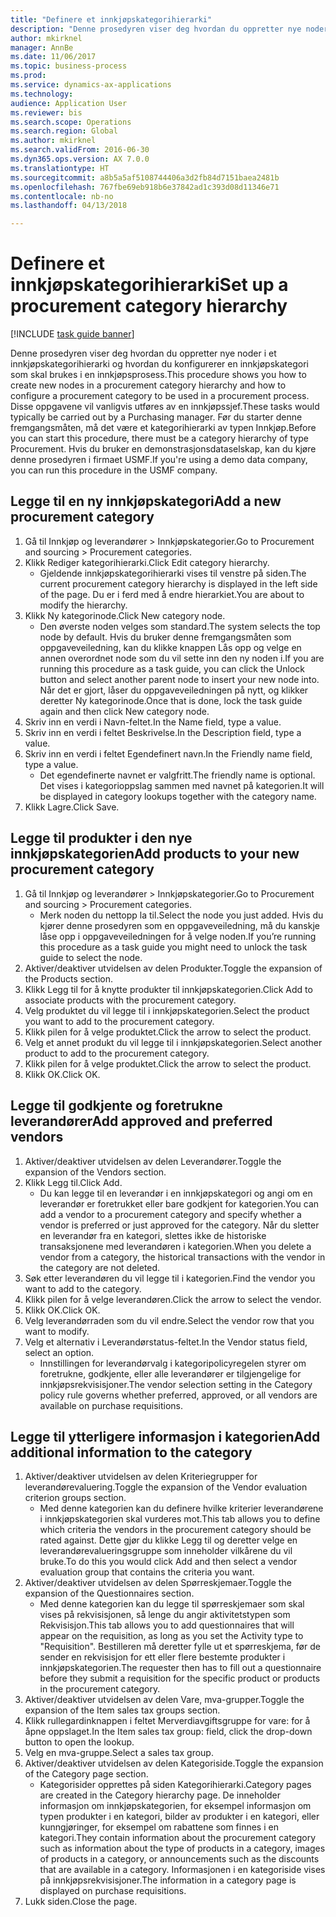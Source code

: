 ```yaml
--- 
title: "Definere et innkjøpskategorihierarki"
description: "Denne prosedyren viser deg hvordan du oppretter nye noder i et innkjøpskategorihierarki og hvordan du konfigurerer en innkjøpskategori som skal brukes i en innkjøpsprosess."
author: mkirknel
manager: AnnBe
ms.date: 11/06/2017
ms.topic: business-process
ms.prod: 
ms.service: dynamics-ax-applications
ms.technology: 
audience: Application User
ms.reviewer: bis
ms.search.scope: Operations
ms.search.region: Global
ms.author: mkirknel
ms.search.validFrom: 2016-06-30
ms.dyn365.ops.version: AX 7.0.0
ms.translationtype: HT
ms.sourcegitcommit: a8b5a5af5108744406a3d2fb84d7151baea2481b
ms.openlocfilehash: 767fbe69eb918b6e37842ad1c393d08d11346e71
ms.contentlocale: nb-no
ms.lasthandoff: 04/13/2018

---
```

# <a name="set-up-a-procurement-category-hierarchy"></a><span data-ttu-id="4f5a6-103">Definere et innkjøpskategorihierarki</span><span class="sxs-lookup"><span data-stu-id="4f5a6-103">Set up a procurement category hierarchy</span></span>

[!INCLUDE [task guide banner](../../includes/task-guide-banner.md)]

<span data-ttu-id="4f5a6-104">Denne prosedyren viser deg hvordan du oppretter nye noder i et innkjøpskategorihierarki og hvordan du konfigurerer en innkjøpskategori som skal brukes i en innkjøpsprosess.</span><span class="sxs-lookup"><span data-stu-id="4f5a6-104">This procedure shows you how to create new nodes in a procurement category hierarchy and how to configure a procurement category to be used in a procurement process.</span></span> <span data-ttu-id="4f5a6-105">Disse oppgavene vil vanligvis utføres av en innkjøpssjef.</span><span class="sxs-lookup"><span data-stu-id="4f5a6-105">These tasks would typically be carried out by a Purchasing manager.</span></span> <span data-ttu-id="4f5a6-106">Før du starter denne fremgangsmåten, må det være et kategorihierarki av typen Innkjøp.</span><span class="sxs-lookup"><span data-stu-id="4f5a6-106">Before you can start this procedure, there must be a category hierarchy of type Procurement.</span></span> <span data-ttu-id="4f5a6-107">Hvis du bruker en demonstrasjonsdataselskap, kan du kjøre denne prosedyren i firmaet USMF.</span><span class="sxs-lookup"><span data-stu-id="4f5a6-107">If you're using a demo data company, you can run this procedure in the USMF company.</span></span>


## <a name="add-a-new-procurement-category"></a><span data-ttu-id="4f5a6-108">Legge til en ny innkjøpskategori</span><span class="sxs-lookup"><span data-stu-id="4f5a6-108">Add a new procurement category</span></span>
1. <span data-ttu-id="4f5a6-109">Gå til Innkjøp og leverandører > Innkjøpskategorier.</span><span class="sxs-lookup"><span data-stu-id="4f5a6-109">Go to Procurement and sourcing > Procurement categories.</span></span>
2. <span data-ttu-id="4f5a6-110">Klikk Rediger kategorihierarki.</span><span class="sxs-lookup"><span data-stu-id="4f5a6-110">Click Edit category hierarchy.</span></span>
    * <span data-ttu-id="4f5a6-111">Gjeldende innkjøpskategorihierarki vises til venstre på siden.</span><span class="sxs-lookup"><span data-stu-id="4f5a6-111">The current procurement category hierarchy is displayed in the left side of the page.</span></span> <span data-ttu-id="4f5a6-112">Du er i ferd med å endre hierarkiet.</span><span class="sxs-lookup"><span data-stu-id="4f5a6-112">You  are about to modify the hierarchy.</span></span>  
3. <span data-ttu-id="4f5a6-113">Klikk Ny kategorinode.</span><span class="sxs-lookup"><span data-stu-id="4f5a6-113">Click New category node.</span></span>
    * <span data-ttu-id="4f5a6-114">Den øverste noden velges som standard.</span><span class="sxs-lookup"><span data-stu-id="4f5a6-114">The system selects the top node by default.</span></span> <span data-ttu-id="4f5a6-115">Hvis du bruker denne fremgangsmåten som oppgaveveiledning, kan du klikke knappen Lås opp og velge en annen overordnet node som du vil sette inn den ny noden i.</span><span class="sxs-lookup"><span data-stu-id="4f5a6-115">If you are running this procedure as a task guide, you can click the Unlock button and select another parent node to insert your new node into.</span></span> <span data-ttu-id="4f5a6-116">Når det er gjort, låser du oppgaveveiledningen på nytt, og klikker deretter Ny kategorinode.</span><span class="sxs-lookup"><span data-stu-id="4f5a6-116">Once that is done, lock the task guide again and then click New category node.</span></span>  
4. <span data-ttu-id="4f5a6-117">Skriv inn en verdi i Navn-feltet.</span><span class="sxs-lookup"><span data-stu-id="4f5a6-117">In the Name field, type a value.</span></span>
5. <span data-ttu-id="4f5a6-118">Skriv inn en verdi i feltet Beskrivelse.</span><span class="sxs-lookup"><span data-stu-id="4f5a6-118">In the Description field, type a value.</span></span>
6. <span data-ttu-id="4f5a6-119">Skriv inn en verdi i feltet Egendefinert navn.</span><span class="sxs-lookup"><span data-stu-id="4f5a6-119">In the Friendly name field, type a value.</span></span>
    * <span data-ttu-id="4f5a6-120">Det egendefinerte navnet er valgfritt.</span><span class="sxs-lookup"><span data-stu-id="4f5a6-120">The friendly name is optional.</span></span> <span data-ttu-id="4f5a6-121">Det vises i kategorioppslag sammen med navnet på kategorien.</span><span class="sxs-lookup"><span data-stu-id="4f5a6-121">It will be displayed in category lookups together with the category name.</span></span>  
7. <span data-ttu-id="4f5a6-122">Klikk Lagre.</span><span class="sxs-lookup"><span data-stu-id="4f5a6-122">Click Save.</span></span>

## <a name="add-products-to-your-new-procurement-category"></a><span data-ttu-id="4f5a6-123">Legge til produkter i den nye innkjøpskategorien</span><span class="sxs-lookup"><span data-stu-id="4f5a6-123">Add products to your new procurement category</span></span>
1. <span data-ttu-id="4f5a6-124">Gå til Innkjøp og leverandører > Innkjøpskategorier.</span><span class="sxs-lookup"><span data-stu-id="4f5a6-124">Go to Procurement and sourcing > Procurement categories.</span></span>
    * <span data-ttu-id="4f5a6-125">Merk noden du nettopp la til.</span><span class="sxs-lookup"><span data-stu-id="4f5a6-125">Select the node you just added.</span></span> <span data-ttu-id="4f5a6-126">Hvis du kjører denne prosedyren som en oppgaveveiledning, må du kanskje låse opp i oppgaveveiledningen for å velge noden.</span><span class="sxs-lookup"><span data-stu-id="4f5a6-126">If you’re running this procedure as a task guide you might need to unlock the task guide to select the node.</span></span>  
2. <span data-ttu-id="4f5a6-127">Aktiver/deaktiver utvidelsen av delen Produkter.</span><span class="sxs-lookup"><span data-stu-id="4f5a6-127">Toggle the expansion of the Products section.</span></span>
3. <span data-ttu-id="4f5a6-128">Klikk Legg til for å knytte produkter til innkjøpskategorien.</span><span class="sxs-lookup"><span data-stu-id="4f5a6-128">Click Add to associate products with the procurement category.</span></span>
4. <span data-ttu-id="4f5a6-129">Velg produktet du vil legge til i innkjøpskategorien.</span><span class="sxs-lookup"><span data-stu-id="4f5a6-129">Select the product you want to add to the procurement category.</span></span>
5. <span data-ttu-id="4f5a6-130">Klikk pilen for å velge produktet.</span><span class="sxs-lookup"><span data-stu-id="4f5a6-130">Click the arrow to select the product.</span></span>
6. <span data-ttu-id="4f5a6-131">Velg et annet produkt du vil legge til i innkjøpskategorien.</span><span class="sxs-lookup"><span data-stu-id="4f5a6-131">Select another product to add to the procurement category.</span></span>
7. <span data-ttu-id="4f5a6-132">Klikk pilen for å velge produktet.</span><span class="sxs-lookup"><span data-stu-id="4f5a6-132">Click the arrow to select the product.</span></span>
8. <span data-ttu-id="4f5a6-133">Klikk OK.</span><span class="sxs-lookup"><span data-stu-id="4f5a6-133">Click OK.</span></span>

## <a name="add-approved-and-preferred-vendors"></a><span data-ttu-id="4f5a6-134">Legge til godkjente og foretrukne leverandører</span><span class="sxs-lookup"><span data-stu-id="4f5a6-134">Add approved and preferred vendors</span></span>
1. <span data-ttu-id="4f5a6-135">Aktiver/deaktiver utvidelsen av delen Leverandører.</span><span class="sxs-lookup"><span data-stu-id="4f5a6-135">Toggle the expansion of the Vendors section.</span></span>
2. <span data-ttu-id="4f5a6-136">Klikk Legg til.</span><span class="sxs-lookup"><span data-stu-id="4f5a6-136">Click Add.</span></span>
    * <span data-ttu-id="4f5a6-137">Du kan legge til en leverandør i en innkjøpskategori og angi om en leverandør er foretrukket eller bare godkjent for kategorien.</span><span class="sxs-lookup"><span data-stu-id="4f5a6-137">You can add a vendor to a procurement category and specify whether a vendor is preferred or just approved for the category.</span></span> <span data-ttu-id="4f5a6-138">Når du sletter en leverandør fra en kategori, slettes ikke de historiske transaksjonene med leverandøren i kategorien.</span><span class="sxs-lookup"><span data-stu-id="4f5a6-138">When you delete a vendor from a category, the historical transactions with the vendor in the category are not deleted.</span></span>   
3. <span data-ttu-id="4f5a6-139">Søk etter leverandøren du vil legge til i kategorien.</span><span class="sxs-lookup"><span data-stu-id="4f5a6-139">Find the vendor you want to add to the category.</span></span>
4. <span data-ttu-id="4f5a6-140">Klikk pilen for å velge leverandøren.</span><span class="sxs-lookup"><span data-stu-id="4f5a6-140">Click the arrow to select the vendor.</span></span>
5. <span data-ttu-id="4f5a6-141">Klikk OK.</span><span class="sxs-lookup"><span data-stu-id="4f5a6-141">Click OK.</span></span>
6. <span data-ttu-id="4f5a6-142">Velg leverandørraden som du vil endre.</span><span class="sxs-lookup"><span data-stu-id="4f5a6-142">Select the vendor row that you want to modify.</span></span>
7. <span data-ttu-id="4f5a6-143">Velg et alternativ i Leverandørstatus-feltet.</span><span class="sxs-lookup"><span data-stu-id="4f5a6-143">In the Vendor status field, select an option.</span></span>
    * <span data-ttu-id="4f5a6-144">Innstillingen for leverandørvalg i kategoripolicyregelen styrer om foretrukne, godkjente, eller alle leverandører er tilgjengelige for innkjøpsrekvisisjoner.</span><span class="sxs-lookup"><span data-stu-id="4f5a6-144">The vendor selection setting in the Category policy rule governs whether preferred, approved, or all vendors are available on purchase requisitions.</span></span>   

## <a name="add-additional-information-to-the-category"></a><span data-ttu-id="4f5a6-145">Legge til ytterligere informasjon i kategorien</span><span class="sxs-lookup"><span data-stu-id="4f5a6-145">Add additional information to the category</span></span>
1. <span data-ttu-id="4f5a6-146">Aktiver/deaktiver utvidelsen av delen Kriteriegrupper for leverandørevaluering.</span><span class="sxs-lookup"><span data-stu-id="4f5a6-146">Toggle the expansion of the Vendor evaluation criterion groups section.</span></span>
    * <span data-ttu-id="4f5a6-147">Med denne kategorien kan du definere hvilke kriterier leverandørene i innkjøpskategorien skal vurderes mot.</span><span class="sxs-lookup"><span data-stu-id="4f5a6-147">This tab allows you to define which criteria the vendors in the procurement category should be rated against.</span></span> <span data-ttu-id="4f5a6-148">Dette gjør du klikke Legg til og deretter velge en leverandørevalueringsgruppe som inneholder vilkårene du vil bruke.</span><span class="sxs-lookup"><span data-stu-id="4f5a6-148">To do this you would click Add and then select a vendor evaluation group that contains the criteria you want.</span></span>  
2. <span data-ttu-id="4f5a6-149">Aktiver/deaktiver utvidelsen av delen Spørreskjemaer.</span><span class="sxs-lookup"><span data-stu-id="4f5a6-149">Toggle the expansion of the Questionnaires section.</span></span>
    * <span data-ttu-id="4f5a6-150">Med denne kategorien kan du legge til spørreskjemaer som skal vises på rekvisisjonen, så lenge du angir aktivitetstypen som Rekvisisjon.</span><span class="sxs-lookup"><span data-stu-id="4f5a6-150">This tab allows you to add questionnaires that will appear on the requisition, as long as you set the Activity type to "Requisition".</span></span> <span data-ttu-id="4f5a6-151">Bestilleren må deretter fylle ut et spørreskjema, før de sender en rekvisisjon for ett eller flere bestemte produkter i innkjøpskategorien.</span><span class="sxs-lookup"><span data-stu-id="4f5a6-151">The requester then has to fill out a questionnaire before they submit a requisition for the specific product or products in the procurement category.</span></span>  
3. <span data-ttu-id="4f5a6-152">Aktiver/deaktiver utvidelsen av delen Vare, mva-grupper.</span><span class="sxs-lookup"><span data-stu-id="4f5a6-152">Toggle the expansion of the Item sales tax groups section.</span></span>
4. <span data-ttu-id="4f5a6-153">Klikk rullegardinknappen i feltet Merverdiavgiftsgruppe for vare: for å åpne oppslaget.</span><span class="sxs-lookup"><span data-stu-id="4f5a6-153">In the Item sales tax group: field, click the drop-down button to open the lookup.</span></span>
5. <span data-ttu-id="4f5a6-154">Velg en mva-gruppe.</span><span class="sxs-lookup"><span data-stu-id="4f5a6-154">Select a sales tax group.</span></span>
6. <span data-ttu-id="4f5a6-155">Aktiver/deaktiver utvidelsen av delen Kategoriside.</span><span class="sxs-lookup"><span data-stu-id="4f5a6-155">Toggle the expansion of the Category page section.</span></span>
    * <span data-ttu-id="4f5a6-156">Kategorisider opprettes på siden Kategorihierarki.</span><span class="sxs-lookup"><span data-stu-id="4f5a6-156">Category pages are created in the Category hierarchy page.</span></span> <span data-ttu-id="4f5a6-157">De inneholder informasjon om innkjøpskategorien, for eksempel informasjon om typen produkter i en kategori, bilder av produkter i en kategori, eller kunngjøringer, for eksempel om rabattene som finnes i en kategori.</span><span class="sxs-lookup"><span data-stu-id="4f5a6-157">They contain information about the procurement category such as information about the type of products in a category, images of products in a category, or announcements such as the discounts that are available in a category.</span></span> <span data-ttu-id="4f5a6-158">Informasjonen i en kategoriside vises på innkjøpsrekvisisjoner.</span><span class="sxs-lookup"><span data-stu-id="4f5a6-158">The information in a category page is displayed on purchase requisitions.</span></span>  
7. <span data-ttu-id="4f5a6-159">Lukk siden.</span><span class="sxs-lookup"><span data-stu-id="4f5a6-159">Close the page.</span></span>


